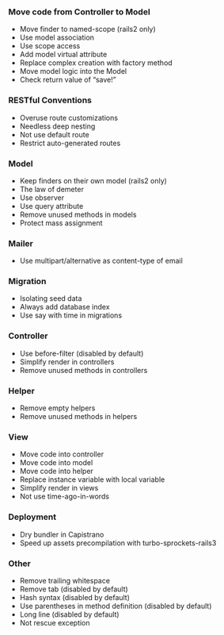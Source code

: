 ### Move code from Controller to Model

* Move finder to named-scope (rails2 only)
* Use model association
* Use scope access
* Add model virtual attribute
* Replace complex creation with factory method
* Move model logic into the Model
* Check return value of “save!”

### RESTful Conventions

* Overuse route customizations
* Needless deep nesting
* Not use default route
* Restrict auto-generated routes

### Model

* Keep finders on their own model (rails2 only)
* The law of demeter
* Use observer
* Use query attribute
* Remove unused methods in models
* Protect mass assignment

### Mailer

* Use multipart/alternative as content-type of email

### Migration

* Isolating seed data
* Always add database index
* Use say with time in migrations

### Controller

* Use before-filter (disabled by default)
* Simplify render in controllers
* Remove unused methods in controllers

### Helper

* Remove empty helpers
* Remove unused methods in helpers

### View

* Move code into controller
* Move code into model
* Move code into helper
* Replace instance variable with local variable
* Simplify render in views
* Not use time-ago-in-words

### Deployment

* Dry bundler in Capistrano
* Speed up assets precompilation with turbo-sprockets-rails3

### Other

* Remove trailing whitespace
* Remove tab (disabled by default)
* Hash syntax (disabled by default)
* Use parentheses in method definition (disabled by default)
* Long line (disabled by default)
* Not rescue exception
